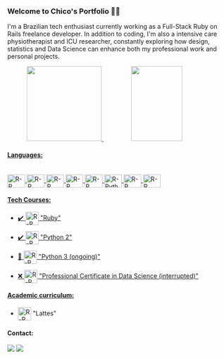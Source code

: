 ### Welcome to Chico's Portfolio 👋👋

I'm a Brazilian tech enthusiast currently working as a Full-Stack Ruby on Rails freelance developer. In addition to coding, I'm also a intensive care physiotherapist and ICU researcher, constantly exploring how design, statistics and Data Science can enhance both my professional work and personal projects. 

<div align="center">
  <a href="https://github.com/Chicoz0">
  <img height="170em" src="https://github-readme-stats.vercel.app/api?username=Chicoz0&show_icons=true&theme=tokyonight&include_all_commits=true&count_private=true"/>
  <img height="170em" width="48%" src="https://github-readme-stats.vercel.app/api/top-langs/?username=Chicoz0&layout=compact&langs_count=7&theme=tokyonight"/>
</div>


#### Languages:
<div style="display: inline_block"><br>
  <img align="center" alt="R-R" height="30" width="40" src="https://cdn.jsdelivr.net/gh/devicons/devicon@latest/icons/rails/rails-original-wordmark.svg" />
  <img align="center" alt="R-R" height="30" width="40" src="https://cdn.jsdelivr.net/gh/devicons/devicon@latest/icons/ruby/ruby-original.svg" />
  <img align="center" alt="R-R" height="30" width="40" src="https://cdn.jsdelivr.net/gh/devicons/devicon@latest/icons/html5/html5-original.svg" />
  <img align="center" alt="R-R" height="30" width="40" src="https://cdn.jsdelivr.net/gh/devicons/devicon@latest/icons/css3/css3-original.svg" />
  <img align="center" alt="R-R" height="30" width="40" src="https://cdn.jsdelivr.net/gh/devicons/devicon@latest/icons/javascript/javascript-original.svg" />
  
  <img align="center" alt="R-Python" height="30" width="40" src="https://cdn.jsdelivr.net/gh/devicons/devicon/icons/python/python-original.svg" />
  <img align="center" alt="R-R" height="30" width="40" src="https://cdn.jsdelivr.net/gh/devicons/devicon@latest/icons/azuresqldatabase/azuresqldatabase-original.svg" />
  <img align="center" alt="R-R" height="30" width="40" src="https://cdn.jsdelivr.net/gh/devicons/devicon/icons/rstudio/rstudio-original.svg" />
</div>

#### Tech Courses:   
  - ✔️ <img align="center" alt="R-R" height="30" src="https://img.shields.io/badge/Codecademy-FFF0E5?style=for-the-badge&logo=codecademy&logoColor=303347" /> "Ruby"
  
  - ✔️ <img align="center" alt="R-R" height="30" src="https://img.shields.io/badge/Codecademy-FFF0E5?style=for-the-badge&logo=codecademy&logoColor=303347" /> "Python 2"

  - 🌱 <img align="center" alt="R-R" height="30" src="https://img.shields.io/badge/Codecademy-FFF0E5?style=for-the-badge&logo=codecademy&logoColor=303347" /> "Python 3 (ongoing)"
  
  - ❌ <img align="center" alt="R-R" height="30" src="https://img.shields.io/badge/Edx-193A3E?style=for-the-badge&logo=edx&logoColor=white" /> "Professional Certificate in Data Science (interrupted)"  
  
#### Academic curriculum:
  - [<img align="center" alt="R-R" height="30" src="https://img.shields.io/website-up-down-green-red/http/monip.org.svg" />](http://lattes.cnpq.br/9487566527044104) "Lattes"
  
#### Contact:
  <a href = "mailto:franciscolemosfisio@gmail.com"><img src="https://img.shields.io/badge/-Gmail-%23333?style=for-the-badge&logo=gmail&logoColor=white" target="_blank"></a>
  <a href = "https://www.linkedin.com/in/chicos0" target="_blank"><img src="https://img.shields.io/badge/-LinkedIn-%230077B5?style=for-the-badge&logo=linkedin&logoColor=white" target="_blank"></a>
